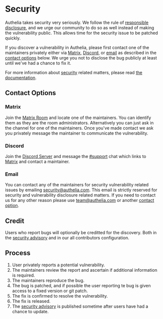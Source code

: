 # Security

Authelia takes security very seriously. We follow the rule of 
[responsible disclosure](https://en.wikipedia.org/wiki/Responsible_disclosure), and we urge our community to do so as
well instead of making the vulnerability public. This allows time for the security issue to be patched quickly.

If you discover a vulnerability in Authelia, please first contact one of the maintainers privately either via 
[Matrix](#matrix), [Discord](#discord), or [email](#email) as described in the [contact options](#contact-options) 
below. We urge you not to disclose the bug publicly at least until we've had a chance to fix it.

For more information about [security](https://www.authelia.com/docs/security/) related matters, please read 
[the documentation](https://www.authelia.com/docs/security/).

## Contact Options

### Matrix

Join the [Matrix Room](https://riot.im/app/#/room/#authelia:matrix.org) and locate one of the maintainers.
You can identify them as they are the room administrators. Alternatively you can just ask in the channel for one of the
maintainers. Once you've made contact we ask you privately message the maintainer to communicate the vulnerability.

### Discord

Join the [Discord Server](https://discord.authelia.com) and message the
[#support](https://discord.com/channels/707844280412012608/707844280412012612) chat which links to [Matrix](#matrix)
and contact a maintainer.

### Email

You can contact any of the maintainers for security vulnerability related issues by emailing
[security@authelia.com](mailto:security@authelia.com). This email is strictly reserved for security and vulnerability
disclosure related matters. If you need to contact us for any other reason please use 
[team@authelia.com](mailto:team@authelia.com) or another [contact option](#contact-options).

## Credit

Users who report bugs will optionally be creditted for the discovery. Both in the
[security advisory](https://github.com/authelia/authelia/security/advisories) and in our all contributors configuration.

## Process

1. User privately reports a potential vulnerability.
2. The maintainers review the report and ascertain if additional information is required.
3. The maintainers reproduce the bug.
4. The bug is patched, and if possible the user reporting te bug is given access to a fixed version or git patch.
5. The fix is confirmed to resolve the vulnerability.
6. The fix is released.
7. The [security advisory](https://github.com/authelia/authelia/security/advisories) is published sometime after users 
   have had a chance to update. 